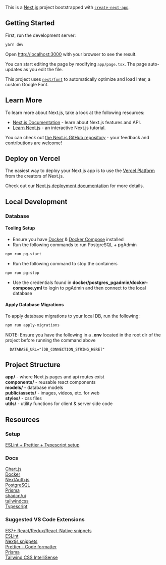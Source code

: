 This is a [Next.js](https://nextjs.org/) project bootstrapped with [`create-next-app`](https://github.com/vercel/next.js/tree/canary/packages/create-next-app).

## Getting Started

First, run the development server:

```bash
yarn dev
```

Open [http://localhost:3000](http://localhost:3000) with your browser to see the result.

You can start editing the page by modifying `app/page.tsx`. The page auto-updates as you edit the file.

This project uses [`next/font`](https://nextjs.org/docs/basic-features/font-optimization) to automatically optimize and load Inter, a custom Google Font.

## Learn More

To learn more about Next.js, take a look at the following resources:

- [Next.js Documentation](https://nextjs.org/docs) - learn about Next.js features and API.
- [Learn Next.js](https://nextjs.org/learn) - an interactive Next.js tutorial.

You can check out [the Next.js GitHub repository](https://github.com/vercel/next.js/) - your feedback and contributions are welcome!

## Deploy on Vercel

The easiest way to deploy your Next.js app is to use the [Vercel Platform](https://vercel.com/new?utm_medium=default-template&filter=next.js&utm_source=create-next-app&utm_campaign=create-next-app-readme) from the creators of Next.js.

Check out our [Next.js deployment documentation](https://nextjs.org/docs/deployment) for more details.

## Local Development
### Database
#### Tooling Setup
- Ensure you have [Docker](https://docs.docker.com/get-docker/) & [Docker Compose](https://docs.docker.com/compose/install/) installed
- Run the following commands to run PostgreSQL + pgAdmin
```bash
npm run pg-start
```
- Run the following command to stop the containers
```bash
npm run pg-stop
```
- Use the credentials found in **docker/postgres_pgadmin/docker-compose.yml** to login to pgAdmin and then connect to the local database

#### Apply Database Migrations
To apply database migrations to your local DB, run the following:
```bash
npm run apply-migrations
```

NOTE: Ensure you have the following in a **.env** located in the root dir of the project before running the command above
```Properties
  DATABASE_URL="[DB_CONNECTION_STRING_HERE]"
```

## Project Structure
**app/** - where Next.js pages and api routes exist\
**components/** - reusable react components\
**models/** - database models\
**public/assets/** - images, videos, etc. for web\
**styles/** - css files\
**utils/** - utility functions for client & server side code

## Resources
### Setup
[ESLint + Prettier + Typescript setup](https://khalilstemmler.com/blogs/tooling/prettier/)

### Docs
[Chart.js](https://www.chartjs.org/docs/latest/getting-started/)\
[Docker](https://docs.docker.com/manuals/)\
[NextAuth.js](https://next-auth.js.org/getting-started/introduction)\
[PostgreSQL](https://www.postgresql.org/docs/current/index.html)\
[Prisma](https://www.prisma.io/nextjs)\
[shadcn/ui](https://ui.shadcn.com/docs)\
[tailwindcss](https://tailwindcss.com/docs/editor-setup)\
[Typescript](https://www.typescriptlang.org/docs/)

### Suggested VS Code Extensions
[ES7+ React/Redux/React-Native snippets](https://marketplace.visualstudio.com/items?itemName=dsznajder.es7-react-js-snippets)\
[ESLint](https://marketplace.visualstudio.com/items?itemName=dbaeumer.vscode-eslint)\
[Nextjs snippets](https://marketplace.visualstudio.com/items?itemName=PulkitGangwar.nextjs-snippets)\
[Prettier - Code formatter](https://marketplace.visualstudio.com/items?itemName=esbenp.prettier-vscode)\
[Prisma](https://marketplace.visualstudio.com/items?itemName=Prisma.prisma)\
[Tailwind CSS IntelliSense](https://marketplace.visualstudio.com/items?itemName=bradlc.vscode-tailwindcss)